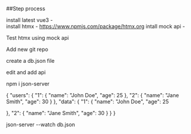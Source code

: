 ##Step process

install latest vue3 -  
install htmx - https://www.npmjs.com/package/htmx.org
intall mock api -

Test htmx using mock api

Add new git repo

create a db.json file

edit and add api

npm i json-server

{
"users": {
"1": {
"name": "John Doe",
"age": 25
},
"2": {
"name": "Jane Smith",
"age": 30
}
},
"data": {
"1": {
"name": "John Doe",
"age": 25

},
"2": {
"name": "Jane Smith",
"age": 30
}
}
}

json-server --watch db.json

